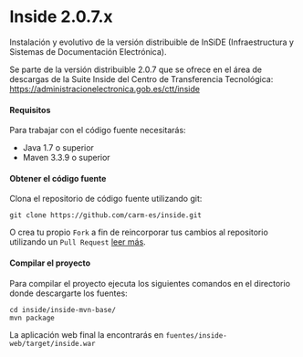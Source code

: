 # Inside 2.0.7.x
Instalación y evolutivo de la versión distribuible de InSiDE (Infraestructura y Sistemas de Documentación Electrónica).

Se parte de la versión distribuible 2.0.7 que se ofrece en el área de descargas de la Suite Inside del Centro de Transferencia Tecnológica: https://administracionelectronica.gob.es/ctt/inside



#### Requisitos
Para trabajar con el código fuente necesitarás: 

* Java 1.7 o superior
* Maven 3.3.9 o superior

#### Obtener el código fuente
Clona el repositorio de código fuente utilizando git:

```
git clone https://github.com/carm-es/inside.git
```

O crea tu propio `Fork` a fin de reincorporar tus cambios al repositorio utilizando un `Pull Request` [leer más](https://help.github.com/articles/fork-a-repo). 


#### Compilar el proyecto
Para compilar el proyecto ejecuta los siguientes comandos en el directorio donde descargarte los fuentes:

```
cd inside/inside-mvn-base/
mvn package 
```

La aplicación web final la encontrarás en `fuentes/inside-web/target/inside.war`

